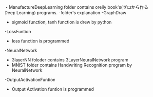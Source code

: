 ・ManufactureDeepLearning folder contains oreily book's(ゼロから作るDeep Learning) programs.
-folder's explanation
-GraphDraw
 -  sigmoid function, tanh function is drew by python

-LossFuntion
 - loss function is programmed

-NeuralNetwork
 - 3layerNN foloder contains 3LayerNeuralNetwork program
 - MNIST folder contains Handwriting Recognition program by NeuralNetwork

-OutputActivationFuntion
 - Output Activation funtion is programmed 

